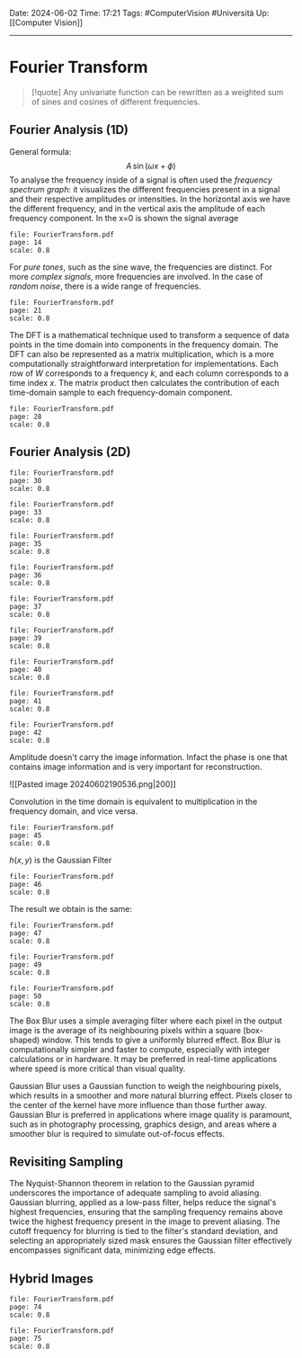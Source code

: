 Date: 2024-06-02
Time: 17:21
Tags: #ComputerVision #Università 
Up: [[Computer Vision]]

---
# Fourier Transform

> [!quote] 
> Any univariate function can be rewritten as a weighted sum of sines and cosines of different frequencies.

## Fourier Analysis (1D)

General formula:
$$
A \,\sin(\omega x+ \phi)
$$
To analyse the frequency inside of a signal is often used the *frequency spectrum graph*: it visualizes the different frequencies present in a signal and their respective amplitudes or intensities. In the horizontal axis we have the different frequency, and in the vertical axis the amplitude of each frequency component. In the x=0 is shown the signal average


```slide-note
file: FourierTransform.pdf
page: 14
scale: 0.8
```

For *pure tones*, such as the sine wave, the frequencies are distinct.
For more *complex signals*, more frequencies are involved.
In the case of *random noise*, there is a wide range of frequencies.

```slide-note
file: FourierTransform.pdf
page: 21
scale: 0.8
```

The DFT is a mathematical technique used to transform a sequence of data points in the time domain into components in the frequency domain. The DFT can also be represented as a matrix multiplication, which is a more computationally straightforward interpretation for implementations. Each row of $W$ corresponds to a frequency $k$, and each column corresponds to a time index $x$. The matrix product then calculates the contribution of each time-domain sample to each frequency-domain component.

```slide-note
file: FourierTransform.pdf
page: 28
scale: 0.8
```

## Fourier Analysis (2D)


```slide-note
file: FourierTransform.pdf
page: 30
scale: 0.8
```

```slide-note
file: FourierTransform.pdf
page: 33
scale: 0.8
```

```slide-note
file: FourierTransform.pdf
page: 35
scale: 0.8
```

```slide-note
file: FourierTransform.pdf
page: 36
scale: 0.8
```

```slide-note
file: FourierTransform.pdf
page: 37
scale: 0.8
```

```slide-note
file: FourierTransform.pdf
page: 39
scale: 0.8
```

```slide-note
file: FourierTransform.pdf
page: 40
scale: 0.8
```

```slide-note
file: FourierTransform.pdf
page: 41
scale: 0.8
```

```slide-note
file: FourierTransform.pdf
page: 42
scale: 0.8
```

Amplitude doesn't carry the image information. Infact the phase is one that contains image information and is very important for reconstruction.

![[Pasted image 20240602190536.png|200]]

Convolution in the time domain is equivalent to multiplication in the frequency domain, and vice versa.

```slide-note
file: FourierTransform.pdf
page: 45
scale: 0.8
```

$h(x,y)$ is the Gaussian Filter

```slide-note
file: FourierTransform.pdf
page: 46
scale: 0.8
```

The result we obtain is the same:
```slide-note
file: FourierTransform.pdf
page: 47
scale: 0.8
```

```slide-note
file: FourierTransform.pdf
page: 49
scale: 0.8
```

```slide-note
file: FourierTransform.pdf
page: 50
scale: 0.8
```

The Box Blur uses a simple averaging filter where each pixel in the output image is the average of its neighbouring pixels within a square (box-shaped) window. This tends to give a uniformly blurred effect.
Box Blur is computationally simpler and faster to compute, especially with integer calculations or in hardware. It may be preferred in real-time applications where speed is more critical than visual quality.

Gaussian Blur uses a Gaussian function to weigh the neighbouring pixels, which results in a smoother and more natural blurring effect. Pixels closer to the center of the kernel have more influence than those further away.
Gaussian Blur is preferred in applications where image quality is paramount, such as in photography processing, graphics design, and areas where a smoother blur is required to simulate out-of-focus effects.
## Revisiting Sampling

The Nyquist-Shannon theorem in relation to the Gaussian pyramid underscores the importance of adequate sampling to avoid aliasing. Gaussian blurring, applied as a low-pass filter, helps reduce the signal's highest frequencies, ensuring that the sampling frequency remains above twice the highest frequency present in the image to prevent aliasing. The cutoff frequency for blurring is tied to the filter's standard deviation, and selecting an appropriately sized mask ensures the Gaussian filter effectively encompasses significant data, minimizing edge effects.

## Hybrid Images


```slide-note
file: FourierTransform.pdf
page: 74
scale: 0.8
```

```slide-note
file: FourierTransform.pdf
page: 75
scale: 0.8
```
